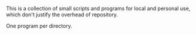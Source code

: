 
This is a collection of small scripts and programs for local and personal use, which don't justify the overhead of repository. 

One program per directory.
